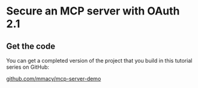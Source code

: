 <!-- lightweight landing page with cards for each tutorial in the series -->
# Secure an MCP server with OAuth 2.1

<!-- A few sentences about the tutorial. -->
<!-- You MUST NOT begin the first sentence with "This" or "In this" - get right to WHY and the WHAT. -->

<!-- Add a card grid here with cards for each tutorial in the series: title, link, description -->
<!-- Use https://squidfunk.github.io/mkdocs-material/reference/grids/#using-card-grids -->
<!-- EXAMPLE from the MkDocs documentation site:
<div class="grid cards" markdown>

-   :material-clock-fast:{ .lg .middle } __Set up in 5 minutes__

    ---

    Install [`mkdocs-material`](#) with [`pip`](#) and get up
    and running in minutes

    [:octicons-arrow-right-24: Getting started](#)

-   :fontawesome-brands-markdown:{ .lg .middle } __It's just Markdown__

    ---

    Focus on your content and generate a responsive and searchable static site

    [:octicons-arrow-right-24: Reference](#)

-   :material-format-font:{ .lg .middle } __Made to measure__

    ---

    Change the colors, fonts, language, icons, logo and more with a few lines

    [:octicons-arrow-right-24: Customization](#)

-   :material-scale-balance:{ .lg .middle } __Open Source, MIT__

    ---

    Material for MkDocs is licensed under MIT and available on [GitHub]

    [:octicons-arrow-right-24: License](#)

</div>
-->

## Get the code

You can get a completed version of the project that you build in this tutorial series on GitHub:

[github.com/mmacy/mcp-server-demo]([https://github.com/mmacy/mcp-server-demo)
